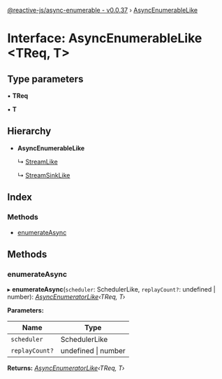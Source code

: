 [@reactive-js/async-enumerable - v0.0.37](../README.md) › [AsyncEnumerableLike](asyncenumerablelike.md)

# Interface: AsyncEnumerableLike <**TReq, T**>

## Type parameters

▪ **TReq**

▪ **T**

## Hierarchy

* **AsyncEnumerableLike**

  ↳ [StreamLike](streamlike.md)

  ↳ [StreamSinkLike](streamsinklike.md)

## Index

### Methods

* [enumerateAsync](asyncenumerablelike.md#enumerateasync)

## Methods

###  enumerateAsync

▸ **enumerateAsync**(`scheduler`: SchedulerLike, `replayCount?`: undefined | number): *[AsyncEnumeratorLike](asyncenumeratorlike.md)‹TReq, T›*

**Parameters:**

Name | Type |
------ | ------ |
`scheduler` | SchedulerLike |
`replayCount?` | undefined &#124; number |

**Returns:** *[AsyncEnumeratorLike](asyncenumeratorlike.md)‹TReq, T›*
